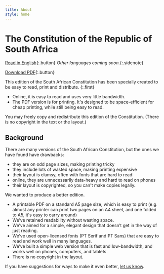 ```yaml
---
title: About
style: home
---
```


# The Constitution of&nbsp;the Republic of South&nbsp;Africa

[Read in English](constitution/0-3-contents.html){:.button} *Other languages coming soon.*{:.sidenote}

[Download PDF](download/constitution-english.pdf){:.button} 

This edition of the South African Constitution has been specially created to be easy to read, print and distribute.
{:.first}

*	Online, it is easy to read and uses very little bandwidth.
*	The PDF version is for printing. It's designed to be space-efficient for cheap printing, while still being easy to read.

You may freely copy and redistribute this edition of the Constitution. (There is no copyright in the text or the layout.)

## Background

There are many versions of the South African Constitution, but the ones we have found have drawbacks: 

*	they are on odd page sizes, making printing tricky
*	they include lots of wasted space, making printing expensive
*	their layout is clumsy, often with fonts that are hard to read
*	online, they are unnecessarily data-heavy and hard to read on phones
*	their layout is copyrighted, so you can't make copies legally.

We wanted to produce a better edition. 

*	A printable PDF on a standard A5 page size, which is easy to print (e.g. almost any printer can print two pages on an A4 sheet, and one folded to A5, it's easy to carry around)
*	We’ve retained readability without wasting space.
*	We’ve aimed for a simple, elegant design that doesn’t get in the way of just reading.
*	We’ve used open-licensed fonts (PT Serif and PT Sans) that are easy to read and work well in many languages.
*	We’ve built a simple web version that is fast and low-bandwidth, and works well on phones, computers, and tablets.
*	There is no copyright in the layout.

If you have suggestions for ways to make it even better, [let us know](http://electricbookworks.com/contact).
